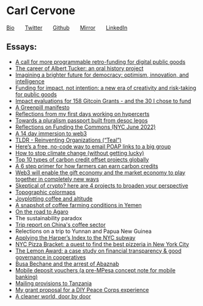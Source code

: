 # Carl Cervone

[Bio](carl/) 
&nbsp; &nbsp; &nbsp; [Twitter](https://twitter.com/carl_cervone)
&nbsp; &nbsp; &nbsp; [Github](https://github.com/ccerv1)
&nbsp; &nbsp; &nbsp; [Mirror](https://mirror.xyz/cerv1.eth)
&nbsp; &nbsp; &nbsp; [LinkedIn](https://www.linkedin.com/in/carlcervone/)

## Essays:
- [A call for more programmable retro-funding for digital public goods](essays/programmable_retrofunding)
- [The career of Albert Tucker: an oral history project](essays/albert_tucker)
- [Imagining a brighter future for democracy: optimism, innovation, and intelligence](essays/optimistic_democracy)
- [Funding for impact, not intention: a new era of creativity and risk-taking for public goods](essays/funding_for_impact)
- [Impact evaluations for 158 Gitcoin Grants - and the 30 I chose to fund](essays/gtc_alpha_impact)
- [A Greenpill manifesto](essays/greenpill)
- [Reflections from my first days working on hypercerts](essays/hypercerts_reflections)
- [Towards a pluralism passport built from desoc legos](essays/pluralism_passport)
- [Reflections on Funding the Commons (NYC June 2022)](essays/funding_the_commons)
- [A 14 day immersion to web3](essays/14days)
- [TLDR - Reinventing Organizations (“Teal”)](essays/teal)
- [Here’s a free, no-code way to email POAP links to a big group](essays/nocode_poap)
- [How to stop climate change (without getting lucky)](essays/climate_change)
- [Top 10 types of carbon credit offset projects globally](essays/carbon_credits_db)
- [A 6 step primer for how farmers can earn carbon credits](essays/carbon_credits_6steps)
- [Web3 will enable the gift economy and the market economy to play together in completely new ways](essays/web3_gift_economy)
- [Skeptical of crypto? here are 4 projects to broaden your perspective](essays/crypto_skeptic)
- [Topographic colormaps](essays/topoloco)
- [Joyplotting coffee and altitude](essays/joyplotting)
- [A snapshot of coffee farming conditions in Yemen](essays/yemen_coffee)
- [On the road to Agaro](essays/agaro)
- The sustainability paradox
- [Trip report on China's coffee sector](essays/china_trip_report)
- Relections on a trip to Yunnan and Papua New Guinea
- [Applying the Harper’s Index to the NYC subway](essays/harpers_index)
- [NYC Pizza Bracket: a quest to find the best pizzeria in New York City](essays/pizza_bracket)
- [The Lemon Award: a case study on financial transparency & good governance in cooperatives](essays/lemon_award)
- [Busa Bechane and the arrest of Abaznab](essays/busa)
- [Mobile deposit vouchers (a pre-MPesa concept note for mobile banking)](essays/mobile_deposit_vouchers)
- [Mailing provisions to Tanzania](essays/mailing_provisions)
- [My grant proposal for a DIY Peace Corps experience](essays/diy_peacecorps)
- [A cleaner world, door by door](essays/cleaner_world)
